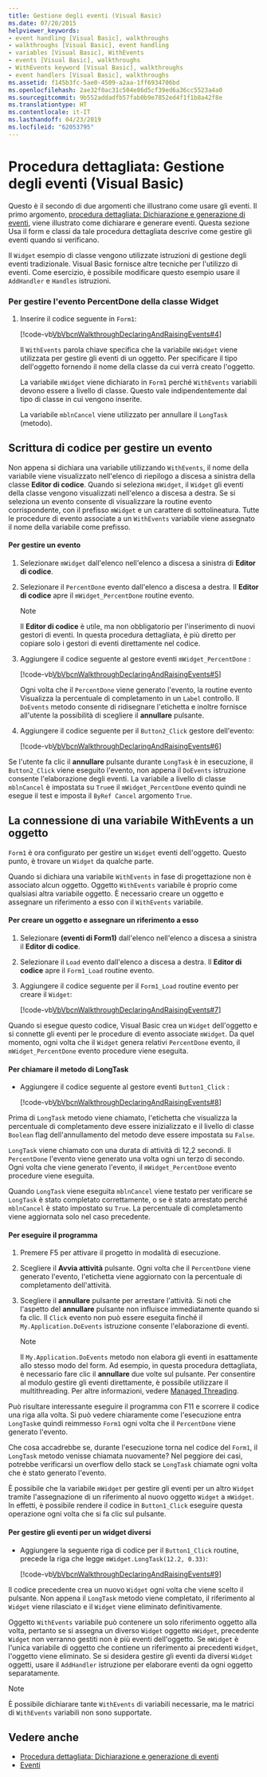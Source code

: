 ```yaml
---
title: Gestione degli eventi (Visual Basic)
ms.date: 07/20/2015
helpviewer_keywords:
- event handling [Visual Basic], walkthroughs
- walkthroughs [Visual Basic], event handling
- variables [Visual Basic], WithEvents
- events [Visual Basic], walkthroughs
- WithEvents keyword [Visual Basic], walkthroughs
- event handlers [Visual Basic], walkthroughs
ms.assetid: f145b3fc-5ae0-4509-a2aa-1ff6934706bd
ms.openlocfilehash: 2ae32f0ac31c504e86d5cf39ed6a36cc5523a4a0
ms.sourcegitcommit: 9b552addadfb57fab0b9e7852ed4f1f1b8a42f8e
ms.translationtype: HT
ms.contentlocale: it-IT
ms.lasthandoff: 04/23/2019
ms.locfileid: "62053795"
---
```

# <a name="walkthrough-handling-events-visual-basic"></a>Procedura dettagliata: Gestione degli eventi (Visual Basic)
Questo è il secondo di due argomenti che illustrano come usare gli eventi. Il primo argomento, [procedura dettagliata: Dichiarazione e generazione di eventi](../../../../visual-basic/programming-guide/language-features/events/walkthrough-declaring-and-raising-events.md), viene illustrato come dichiarare e generare eventi. Questa sezione Usa il form e classi da tale procedura dettagliata descrive come gestire gli eventi quando si verificano.  
  
 Il `Widget` esempio di classe vengono utilizzate istruzioni di gestione degli eventi tradizionale. Visual Basic fornisce altre tecniche per l'utilizzo di eventi. Come esercizio, è possibile modificare questo esempio usare il `AddHandler` e `Handles` istruzioni.  
  
### <a name="to-handle-the-percentdone-event-of-the-widget-class"></a>Per gestire l'evento PercentDone della classe Widget  
  
1. Inserire il codice seguente in `Form1`:  
  
     [!code-vb[VbVbcnWalkthroughDeclaringAndRaisingEvents#4](~/samples/snippets/visualbasic/VS_Snippets_VBCSharp/VbVbcnWalkthroughDeclaringAndRaisingEvents/VB/Form1.vb#4)]  
  
     Il `WithEvents` parola chiave specifica che la variabile `mWidget` viene utilizzata per gestire gli eventi di un oggetto. Per specificare il tipo dell'oggetto fornendo il nome della classe da cui verrà creato l'oggetto.  
  
     La variabile `mWidget` viene dichiarato in `Form1` perché `WithEvents` variabili devono essere a livello di classe. Questo vale indipendentemente dal tipo di classe in cui vengono inserite.  
  
     La variabile `mblnCancel` viene utilizzato per annullare il `LongTask` (metodo).  
  
## <a name="writing-code-to-handle-an-event"></a>Scrittura di codice per gestire un evento  
 Non appena si dichiara una variabile utilizzando `WithEvents`, il nome della variabile viene visualizzato nell'elenco di riepilogo a discesa a sinistra della classe **Editor di codice**. Quando si seleziona `mWidget`, il `Widget` gli eventi della classe vengono visualizzati nell'elenco a discesa a destra. Se si seleziona un evento consente di visualizzare la routine evento corrispondente, con il prefisso `mWidget` e un carattere di sottolineatura. Tutte le procedure di evento associate a un `WithEvents` variabile viene assegnato il nome della variabile come prefisso.  
  
#### <a name="to-handle-an-event"></a>Per gestire un evento  
  
1. Selezionare `mWidget` dall'elenco nell'elenco a discesa a sinistra di **Editor di codice**.  
  
2. Selezionare il `PercentDone` evento dall'elenco a discesa a destra. Il **Editor di codice** apre il `mWidget_PercentDone` routine evento.  
  
    > [!NOTE]
    >  Il **Editor di codice** è utile, ma non obbligatorio per l'inserimento di nuovi gestori di eventi. In questa procedura dettagliata, è più diretto per copiare solo i gestori di eventi direttamente nel codice.  
  
3. Aggiungere il codice seguente al gestore eventi `mWidget_PercentDone` :  
  
     [!code-vb[VbVbcnWalkthroughDeclaringAndRaisingEvents#5](~/samples/snippets/visualbasic/VS_Snippets_VBCSharp/VbVbcnWalkthroughDeclaringAndRaisingEvents/VB/Form1.vb#5)]  
  
     Ogni volta che il `PercentDone` viene generato l'evento, la routine evento Visualizza la percentuale di completamento in un `Label` controllo. Il `DoEvents` metodo consente di ridisegnare l'etichetta e inoltre fornisce all'utente la possibilità di scegliere il **annullare** pulsante.  
  
4. Aggiungere il codice seguente per il `Button2_Click` gestore dell'evento:  
  
     [!code-vb[VbVbcnWalkthroughDeclaringAndRaisingEvents#6](~/samples/snippets/visualbasic/VS_Snippets_VBCSharp/VbVbcnWalkthroughDeclaringAndRaisingEvents/VB/Form1.vb#6)]  
  
 Se l'utente fa clic il **annullare** pulsante durante `LongTask` è in esecuzione, il `Button2_Click` viene eseguito l'evento, non appena il `DoEvents` istruzione consente l'elaborazione degli eventi. La variabile a livello di classe `mblnCancel` è impostata su `True`e il `mWidget_PercentDone` evento quindi ne esegue il test e imposta il `ByRef Cancel` argomento `True`.  
  
## <a name="connecting-a-withevents-variable-to-an-object"></a>La connessione di una variabile WithEvents a un oggetto  
 `Form1` è ora configurato per gestire un `Widget` eventi dell'oggetto. Questo punto, è trovare un `Widget` da qualche parte.  
  
 Quando si dichiara una variabile `WithEvents` in fase di progettazione non è associato alcun oggetto. Oggetto `WithEvents` variabile è proprio come qualsiasi altra variabile oggetto. È necessario creare un oggetto e assegnare un riferimento a esso con il `WithEvents` variabile.  
  
#### <a name="to-create-an-object-and-assign-a-reference-to-it"></a>Per creare un oggetto e assegnare un riferimento a esso  
  
1. Selezionare **(eventi di Form1)** dall'elenco nell'elenco a discesa a sinistra il **Editor di codice**.  
  
2. Selezionare il `Load` evento dall'elenco a discesa a destra. Il **Editor di codice** apre il `Form1_Load` routine evento.  
  
3. Aggiungere il codice seguente per il `Form1_Load` routine evento per creare il `Widget`:  
  
     [!code-vb[VbVbcnWalkthroughDeclaringAndRaisingEvents#7](~/samples/snippets/visualbasic/VS_Snippets_VBCSharp/VbVbcnWalkthroughDeclaringAndRaisingEvents/VB/Form1.vb#7)]  
  
 Quando si esegue questo codice, Visual Basic crea un `Widget` dell'oggetto e si connette gli eventi per le procedure di evento associate `mWidget`. Da quel momento, ogni volta che il `Widget` genera relativi `PercentDone` evento, il `mWidget_PercentDone` evento procedure viene eseguita.  
  
#### <a name="to-call-the-longtask-method"></a>Per chiamare il metodo di LongTask  
  
- Aggiungere il codice seguente al gestore eventi `Button1_Click` :  
  
     [!code-vb[VbVbcnWalkthroughDeclaringAndRaisingEvents#8](~/samples/snippets/visualbasic/VS_Snippets_VBCSharp/VbVbcnWalkthroughDeclaringAndRaisingEvents/VB/Form1.vb#8)]  
  
 Prima di `LongTask` metodo viene chiamato, l'etichetta che visualizza la percentuale di completamento deve essere inizializzato e il livello di classe `Boolean` flag dell'annullamento del metodo deve essere impostata su `False`.  
  
 `LongTask` viene chiamato con una durata di attività di 12,2 secondi. Il `PercentDone` l'evento viene generato una volta ogni un terzo di secondo. Ogni volta che viene generato l'evento, il `mWidget_PercentDone` evento procedure viene eseguita.  
  
 Quando `LongTask` viene eseguita `mblnCancel` viene testato per verificare se `LongTask` è stato completato correttamente, o se è stato arrestato perché `mblnCancel` è stato impostato su `True`. La percentuale di completamento viene aggiornata solo nel caso precedente.  
  
#### <a name="to-run-the-program"></a>Per eseguire il programma  
  
1. Premere F5 per attivare il progetto in modalità di esecuzione.  
  
2. Scegliere il **Avvia attività** pulsante. Ogni volta che il `PercentDone` viene generato l'evento, l'etichetta viene aggiornato con la percentuale di completamento dell'attività.  
  
3. Scegliere il **annullare** pulsante per arrestare l'attività. Si noti che l'aspetto del **annullare** pulsante non influisce immediatamente quando si fa clic. Il `Click` evento non può essere eseguita finché il `My.Application.DoEvents` istruzione consente l'elaborazione di eventi.  
  
    > [!NOTE]
    >  Il `My.Application.DoEvents` metodo non elabora gli eventi in esattamente allo stesso modo del form. Ad esempio, in questa procedura dettagliata, è necessario fare clic il **annullare** due volte sul pulsante. Per consentire al modulo gestire gli eventi direttamente, è possibile utilizzare il multithreading. Per altre informazioni, vedere [Managed Threading](../../../../standard/threading/index.md).
  
 Può risultare interessante eseguire il programma con F11 e scorrere il codice una riga alla volta. Si può vedere chiaramente come l'esecuzione entra `LongTask`e quindi reimmesso `Form1` ogni volta che il `PercentDone` viene generato l'evento.  
  
 Che cosa accadrebbe se, durante l'esecuzione torna nel codice del `Form1`, il `LongTask` metodo venisse chiamata nuovamente? Nel peggiore dei casi, potrebbe verificarsi un overflow dello stack se `LongTask` chiamate ogni volta che è stato generato l'evento.  
  
 È possibile che la variabile `mWidget` per gestire gli eventi per un altro `Widget` tramite l'assegnazione di un riferimento al nuovo oggetto `Widget` a `mWidget`. In effetti, è possibile rendere il codice in `Button1_Click` eseguire questa operazione ogni volta che si fa clic sul pulsante.  
  
#### <a name="to-handle-events-for-a-different-widget"></a>Per gestire gli eventi per un widget diversi  
  
- Aggiungere la seguente riga di codice per il `Button1_Click` routine, precede la riga che legge `mWidget.LongTask(12.2, 0.33)`:  
  
     [!code-vb[VbVbcnWalkthroughDeclaringAndRaisingEvents#9](~/samples/snippets/visualbasic/VS_Snippets_VBCSharp/VbVbcnWalkthroughDeclaringAndRaisingEvents/VB/Form1.vb#9)]  
  
 Il codice precedente crea un nuovo `Widget` ogni volta che viene scelto il pulsante. Non appena il `LongTask` metodo viene completato, il riferimento al `Widget` viene rilasciato e il `Widget` viene eliminato definitivamente.  
  
 Oggetto `WithEvents` variabile può contenere un solo riferimento oggetto alla volta, pertanto se si assegna un diverso `Widget` oggetto `mWidget`, precedente `Widget` non verranno gestiti non è più eventi dell'oggetto. Se `mWidget` è l'unica variabile di oggetto che contiene un riferimento ai precedenti `Widget`, l'oggetto viene eliminato. Se si desidera gestire gli eventi da diversi `Widget` oggetti, usare il `AddHandler` istruzione per elaborare eventi da ogni oggetto separatamente.  
  
> [!NOTE]
>  È possibile dichiarare tante `WithEvents` di variabili necessarie, ma le matrici di `WithEvents` variabili non sono supportate.  
  
## <a name="see-also"></a>Vedere anche

- [Procedura dettagliata: Dichiarazione e generazione di eventi](../../../../visual-basic/programming-guide/language-features/events/walkthrough-declaring-and-raising-events.md)
- [Eventi](../../../../visual-basic/programming-guide/language-features/events/index.md)
